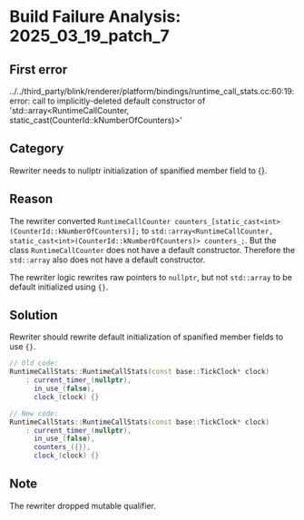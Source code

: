 # Build Failure Analysis: 2025_03_19_patch_7

## First error

../../third_party/blink/renderer/platform/bindings/runtime_call_stats.cc:60:19: error: call to implicitly-deleted default constructor of 'std::array<RuntimeCallCounter, static_cast<int>(CounterId::kNumberOfCounters)>'

## Category
Rewriter needs to nullptr initialization of spanified member field to {}.

## Reason
The rewriter converted `RuntimeCallCounter counters_[static_cast<int>(CounterId::kNumberOfCounters)];` to `std::array<RuntimeCallCounter, static_cast<int>(CounterId::kNumberOfCounters)> counters_;`. But the class `RuntimeCallCounter` does not have a default constructor. Therefore the `std::array` also does not have a default constructor.

The rewriter logic rewrites raw pointers to `nullptr`, but not `std::array` to be default initialized using `{}`.

## Solution
Rewriter should rewrite default initialization of spanified member fields to use `{}`.

```c++
// Old code:
RuntimeCallStats::RuntimeCallStats(const base::TickClock* clock)
    : current_timer_(nullptr),
      in_use_(false),
      clock_(clock) {}

// New code:
RuntimeCallStats::RuntimeCallStats(const base::TickClock* clock)
    : current_timer_(nullptr),
      in_use_(false),
      counters_({}),
      clock_(clock) {}

```

## Note
The rewriter dropped mutable qualifier.